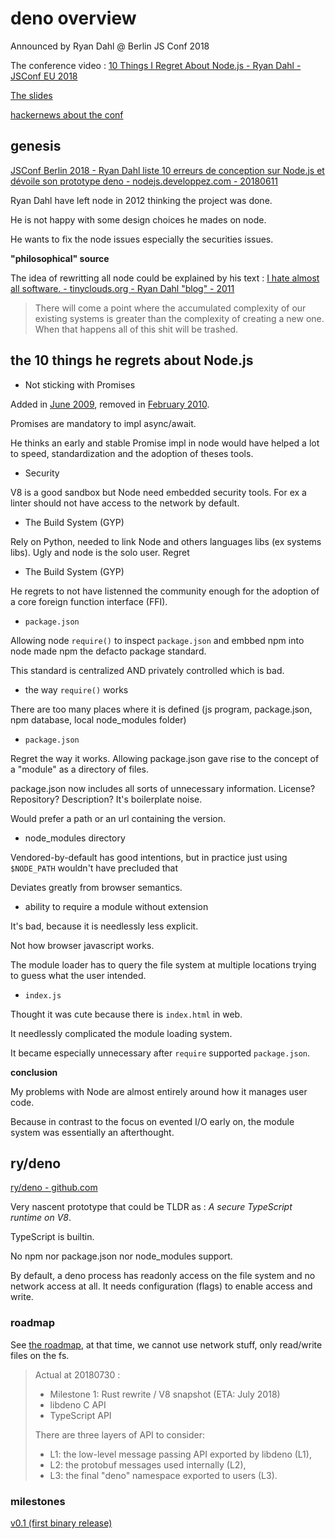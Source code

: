 # deno overview

Announced by Ryan Dahl @ Berlin JS Conf 2018

The conference video : [10 Things I Regret About Node.js - Ryan Dahl - JSConf EU 2018](https://www.youtube.com/watch?v=M3BM9TB-8yA)

[The slides](http://tinyclouds.org/jsconf2018.pdf)

[hackernews about the conf](https://news.ycombinator.com/item?id=17247135)

## genesis

[JSConf Berlin 2018 - Ryan Dahl liste 10 erreurs de conception sur Node.js et dévoile son prototype deno - nodejs.developpez.com - 20180611](https://nodejs.developpez.com/actu/208633/JSConf-Berlin-2018-moins-Ryan-Dahl-liste-10-erreurs-de-conception-sur-Node-js-et-devoile-son-prototype-deno/)

Ryan Dahl have left node in 2012 thinking the project was done. 

He is not happy with some design choices he mades on node.

He wants to fix the node issues especially the securities issues.

**"philosophical" source**

The idea of rewritting all node could be explained by his text : [I hate almost all software. - tinyclouds.org - Ryan Dahl "blog" - 2011](http://tinyclouds.org/rant.html)

> There will come a point where the accumulated complexity of our existing systems is greater than the complexity of creating a new one. When that happens all of this shit will be trashed.

## the 10 things he regrets about Node.js

- Not sticking with Promises

Added in [June 2009](https://github.com/nodejs/node/commit/7cd09874c666f0ce64b1d7776de74f55ff3e53ab), removed in [February 2010](https://github.com/nodejs/node/commit/0485cc41d5c260458f590d249c073794047434fb).

Promises are mandatory to impl async/await.

He thinks an early and stable Promise impl in node would have helped a lot to speed, standardization and the adoption of theses tools.

- Security

V8 is a good sandbox but Node need embedded security tools. For ex a linter should not have access to the network by default.

- The Build System (GYP)

Rely on Python, needed to link Node and others languages libs (ex systems libs). Ugly and node is the solo user. Regret 

- The Build System (GYP)

He regrets to not have listenned the community enough for the adoption of a core foreign function interface (FFI).

- `package.json`

Allowing node `require()` to inspect `package.json` and embbed npm into node made npm the defacto package standard.

This standard is centralized AND privately controlled which is bad.

- the way `require()` works

There are too many places where it is defined (js program, package.json, npm database, local node_modules folder)

- `package.json`

Regret the way it works. Allowing package.json gave rise to the concept of a "module" as a directory of 
files.

package.json now includes all sorts of unnecessary information. 
License? Repository? Description?
It's boilerplate noise.

Would prefer a path or an url containing the version.

- node_modules directory

Vendored-by-default has good intentions, but in practice just using `$NODE_PATH` wouldn't have precluded that

Deviates greatly from browser semantics.

- ability to require a module without extension

It's bad, because it is needlessly less explicit.

Not how browser javascript works.

The module loader has to query the file system at multiple locations trying to guess what the user intended.

- `index.js`

Thought it was cute because there is `index.html` in web. 

It needlessly complicated the module loading system.

It became especially unnecessary after `require` supported `package.json`.

**conclusion**

My problems with Node are almost entirely around how it manages user code.

Because in contrast to the focus on evented I/O early on, the module system was essentially an afterthought.

## ry/deno

[ry/deno - github.com](https://github.com/ry/deno)

Very nascent prototype that could be TLDR as : *A secure TypeScript runtime on V8*.

TypeScript is builtin.

No npm nor package.json nor node_modules support.

By default, a deno process has readonly access on the file system and no network access at all. It needs configuration (flags) to enable access and write.

### roadmap

See [the roadmap](https://github.com/ry/deno/blob/master/Roadmap.md), at that time, we cannot use network stuff, only read/write files on the fs.

> Actual at 20180730 :
> 
> - Milestone 1: Rust rewrite / V8 snapshot (ETA: July 2018)
> - libdeno C API
> - TypeScript API
> 
> There are three layers of API to consider:
> 
> - L1: the low-level message passing API exported by libdeno (L1),
> - L2: the protobuf messages used internally (L2),
> - L3: the final "deno" namespace exported to users (L3).

### milestones

[v0.1 (first binary release)](https://github.com/ry/deno/milestone/1)
